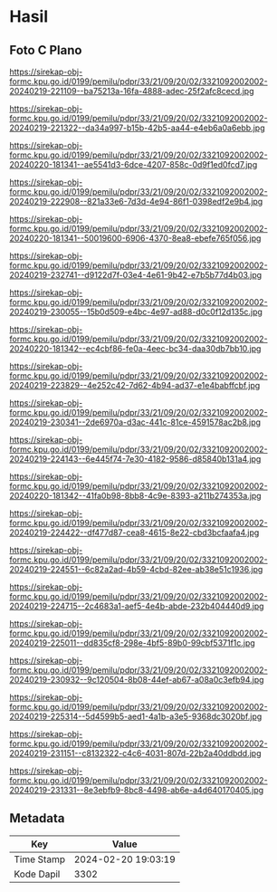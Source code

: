 # Hasil

## Foto C Plano

https://sirekap-obj-formc.kpu.go.id/0199/pemilu/pdpr/33/21/09/20/02/3321092002002-20240219-221109--ba75213a-16fa-4888-adec-25f2afc8cecd.jpg

https://sirekap-obj-formc.kpu.go.id/0199/pemilu/pdpr/33/21/09/20/02/3321092002002-20240219-221322--da34a997-b15b-42b5-aa44-e4eb6a0a6ebb.jpg

https://sirekap-obj-formc.kpu.go.id/0199/pemilu/pdpr/33/21/09/20/02/3321092002002-20240220-181341--ae5541d3-6dce-4207-858c-0d9f1ed0fcd7.jpg

https://sirekap-obj-formc.kpu.go.id/0199/pemilu/pdpr/33/21/09/20/02/3321092002002-20240219-222908--821a33e6-7d3d-4e94-86f1-0398edf2e9b4.jpg

https://sirekap-obj-formc.kpu.go.id/0199/pemilu/pdpr/33/21/09/20/02/3321092002002-20240220-181341--50019600-6906-4370-8ea8-ebefe765f056.jpg

https://sirekap-obj-formc.kpu.go.id/0199/pemilu/pdpr/33/21/09/20/02/3321092002002-20240219-232741--d9122d7f-03e4-4e61-9b42-e7b5b77d4b03.jpg

https://sirekap-obj-formc.kpu.go.id/0199/pemilu/pdpr/33/21/09/20/02/3321092002002-20240219-230055--15b0d509-e4bc-4e97-ad88-d0c0f12d135c.jpg

https://sirekap-obj-formc.kpu.go.id/0199/pemilu/pdpr/33/21/09/20/02/3321092002002-20240220-181342--ec4cbf86-fe0a-4eec-bc34-daa30db7bb10.jpg

https://sirekap-obj-formc.kpu.go.id/0199/pemilu/pdpr/33/21/09/20/02/3321092002002-20240219-223829--4e252c42-7d62-4b94-ad37-e1e4babffcbf.jpg

https://sirekap-obj-formc.kpu.go.id/0199/pemilu/pdpr/33/21/09/20/02/3321092002002-20240219-230341--2de6970a-d3ac-441c-81ce-4591578ac2b8.jpg

https://sirekap-obj-formc.kpu.go.id/0199/pemilu/pdpr/33/21/09/20/02/3321092002002-20240219-224143--6e445f74-7e30-4182-9586-d85840b131a4.jpg

https://sirekap-obj-formc.kpu.go.id/0199/pemilu/pdpr/33/21/09/20/02/3321092002002-20240220-181342--41fa0b98-8bb8-4c9e-8393-a211b274353a.jpg

https://sirekap-obj-formc.kpu.go.id/0199/pemilu/pdpr/33/21/09/20/02/3321092002002-20240219-224422--df477d87-cea8-4615-8e22-cbd3bcfaafa4.jpg

https://sirekap-obj-formc.kpu.go.id/0199/pemilu/pdpr/33/21/09/20/02/3321092002002-20240219-224551--6c82a2ad-4b59-4cbd-82ee-ab38e51c1936.jpg

https://sirekap-obj-formc.kpu.go.id/0199/pemilu/pdpr/33/21/09/20/02/3321092002002-20240219-224715--2c4683a1-aef5-4e4b-abde-232b404440d9.jpg

https://sirekap-obj-formc.kpu.go.id/0199/pemilu/pdpr/33/21/09/20/02/3321092002002-20240219-225011--dd835cf8-298e-4bf5-89b0-99cbf5371f1c.jpg

https://sirekap-obj-formc.kpu.go.id/0199/pemilu/pdpr/33/21/09/20/02/3321092002002-20240219-230932--9c120504-8b08-44ef-ab67-a08a0c3efb94.jpg

https://sirekap-obj-formc.kpu.go.id/0199/pemilu/pdpr/33/21/09/20/02/3321092002002-20240219-225314--5d4599b5-aed1-4a1b-a3e5-9368dc3020bf.jpg

https://sirekap-obj-formc.kpu.go.id/0199/pemilu/pdpr/33/21/09/20/02/3321092002002-20240219-231151--c8132322-c4c6-4031-807d-22b2a40ddbdd.jpg

https://sirekap-obj-formc.kpu.go.id/0199/pemilu/pdpr/33/21/09/20/02/3321092002002-20240219-231331--8e3ebfb9-8bc8-4498-ab6e-a4d640170405.jpg


## Metadata

| Key        | Value               |
| ---------- | ------------------- |
| Time Stamp | 2024-02-20 19:03:19 |
| Kode Dapil | 3302                |



